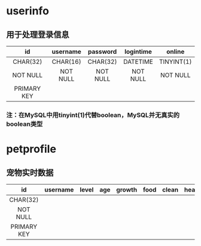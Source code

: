 ﻿# userinfo
## 用于处理登录信息
|     id    |username|password|logintime|  online  |
|:---------:|:------:|:------:|:-------:|:--------:|
|  CHAR(32) |CHAR(16)|CHAR(32)| DATETIME|TINYINT(1)|
|  NOT NULL |NOT NULL|NOT NULL| NOT NULL| NOT NULL |
|PRIMARY KEY|        |        |         |          |
### 注：在MySQL中用tinyint(1)代替boolean，MySQL并无真实的boolean类型
 
# petprofile
## 宠物实时数据
|     id    |username|level|age|growth|food|clean|health|mood|growth_speed|status|online_time|
|:---------:|:-:|:-:|:-:|:-:|:-:|:-:|:-:|:-:|:-:|:-:|:-:|
|  CHAR(32) |
|  NOT NULL |
|PRIMARY KEY|